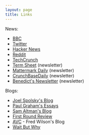 ```yaml
---
layout: page
title: Links
---
```

News:

- [BBC](http://www.bbc.co.uk)
- [Twitter](http://twitter.com)
- [Hacker News](https://news.ycombinator.com)
- [Reddit](http://reddit.com)
- [TechCrunch](http://techcrunch.com/)
- [Term Sheet](http://fortune.com/tag/term-sheet/) (newsletter)
- [Mattermark Daily](https://mattermark.com/category/mattermark-daily/) (newsletter)
- [CrunchBaseDaily](http://static.crunchbase.com/daily/content_twitter.html) (newsletter)
- [Benedict's Newsletter](http://ben-evans.com/#newsletter) (newsletter)

Blogs:

- [Joel Spolsky's Blog](http://www.joelonsoftware.com/)
- [Paul Graham's Essays](http://paulgraham.com/articles.html)
- [Sam Altman's Blog](http://blog.samaltman.com/)
- [First Round Review](http://firstround.com/review/)
- [AVC](http://avc.com/) - Fred Wilson's Blog
- [Wait But Why](http://waitbutwhy.com/)
